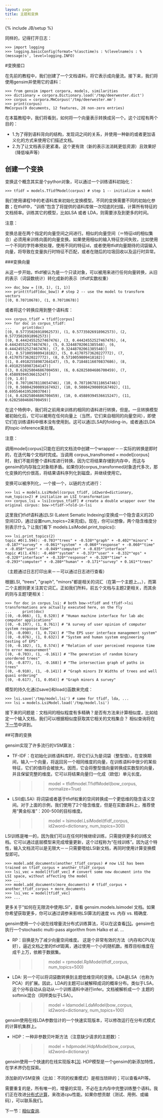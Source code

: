 ```yaml
---
layout: page
title: 主题和变换 
---
```

{% include JB/setup %}

同样的，记得打开日志：

    >>> import logging
    >>> logging.basicConfig(format='%(asctime)s : %(levelname)s : %(message)s', level=logging.INFO)

#变换接口

在先前的教程中，我们创建了一个文档语料，将它表示成向量流。接下来，我们将使用gensim并使用它的语料：

    >>> from gensim import corpora, models, similarities
    >>> dictionary = corpora.Dictionary.load('/tmp/deerwester.dict')
    >>> corpus = corpora.MmCorpus('/tmp/deerwester.mm')
    >>> print(corpus)
    MmCorpus(9 documents, 12 features, 28 non-zero entries)

在本篇教程中，我们将看到，如何将一个向量表示转换成另一个。这个过程有两个目的：

- 1.为了得到语料背向的结构，发现词之间的关系，并使用一种新的或者更加语义化的方式来使用它们描述文档。
- 2.为了让文档表示更紧凑。这个更有效（新的表示法消耗更低资源）且效果好（降低噪声等）

## 创建一个变换

变换这个概念其实是个python对象，可以通过一个训练语料初始化：

    >>> tfidf = models.TfidfModel(corpus) # step 1 -- initialize a model

我们使用课程1中的老语料库来初始化变换模型。不同的变换需要不同的初始化参数；在tfidf中，"训练"包含了将提供的语料库做一次彻底的扫描，计算所有特征的文档频率。训练其它的模型，比如LSA 或者 LDA，则需要涉及到更多的时间。

注意：

变换总是在两个指定的向量空间之间进行。相似的向量空间（＝特征id的相似集合）必须用来训练向面的向量变换。如果使用相似的输入特征空间失败，比如使用一个不同的字符串预处理，使用不同的特征id，或者使用tfidf向量期待的词袋输入向量，将导致在变量执行时特征不匹配，或者在随后的垃圾回收以及运行时异常。

###变换向量

从这一步开始，tfidf被认为是一个只读对象，可以被用来进行任何向量转换，从旧的表示（词袋数统计）转化成新的表示（tfidf实数权重）

    >>> doc_bow = [(0, 1), (1, 1)]
    >>> print(tfidf[doc_bow]) # step 2 -- use the model to transform vectors
    [(0, 0.70710678), (1, 0.70710678)]

或者将这个转换应用到整个语料库：

    >>> corpus_tfidf = tfidf[corpus]
    >>> for doc in corpus_tfidf:
    ...     print(doc)
    [(0, 0.57735026918962573), (1, 0.57735026918962573), (2, 0.57735026918962573)]
    [(0, 0.44424552527467476), (3, 0.44424552527467476), (4, 0.44424552527467476), (5, 0.32448702061385548), (6, 0.44424552527467476), (7, 0.32448702061385548)]
    [(2, 0.5710059809418182), (5, 0.41707573620227772), (7, 0.41707573620227772), (8, 0.5710059809418182)]
    [(1, 0.49182558987264147), (5, 0.71848116070837686), (8, 0.49182558987264147)]
    [(3, 0.62825804686700459), (6, 0.62825804686700459), (7, 0.45889394536615247)]
    [(9, 1.0)]
    [(9, 0.70710678118654746), (10, 0.70710678118654746)]
    [(9, 0.50804290089167492), (10, 0.50804290089167492), (11, 0.69554641952003704)]
    [(4, 0.62825804686700459), (10, 0.45889394536615247), (11, 0.62825804686700459)]

在这个特例中，我们将之前用来训练的相同的语料进行转换，但是。一旦转换模型被初始化后，它可以被用在任何向量上（当然，它们来自相同的向量空间），即使它们在训练语料中根本没有使用到。这可以通过LSA的folding-in，或者通过LDA的topic-inference来处理。

注意：

调用model[corpus]只能在旧的文档流中创建一个wrapper－－实际的转换是即时的，在迭代每个文档时完成。当调用 corpus_transfromed = model[corpus] 时，我们不能将整个语料库进行转换，因为它将结果存储到内存中，而这与gensim的内存独立对象相矛盾。如果你对corpus_transformed对象迭代多次，那化变换的代价很高，将结果语料序列化到磁盘，并继续使用它。

变换可以被序列化，一个接一个，以链的方式进行：

    >>> lsi = models.LsiModel(corpus_tfidf, id2word=dictionary, num_topics=2) # initialize an LSI transformation
    >>> corpus_lsi = lsi[corpus_tfidf] # create a double wrapper over the original corpus: bow->tfidf->fold-in-lsi

这里我们tfidf语料通过LSI (Latent Sematic Indexing)变换成一个隐含语义的2D空间(2D，通过设置num_topics=2来完成)。现在，你可以想像，两个隐含维度分别表示什么？让我们看下 models.LsiModel.print_topics(): 

    >>> lsi.print_topics(2)
    topic #0(1.594): -0.703*"trees" + -0.538*"graph" + -0.402*"minors" + -0.187*"survey" + -0.061*"system" + -0.060*"response" + -0.060*"time" + -0.058*"user" + -0.049*"computer" + -0.035*"interface"
    topic #1(1.476): -0.460*"system" + -0.373*"user" + -0.332*"eps" + -0.328*"interface" + -0.320*"response" + -0.320*"time" + -0.293*"computer" + -0.280*"human" + -0.171*"survey" + 0.161*"trees"

（主题通过日志打印出来－－可以通过日志进行查看）

根据LSI, "trees", "graph", "minors"都是相关的词汇（在第一个主题上。。），而第二个主题则更关注其它词汇。正如我们所料，前五个文档与主题2更相关，而其余的则与主题1更相关：

    >>> for doc in corpus_lsi: # both bow->tfidf and tfidf->lsi transformations are actually executed here, on the fly
    ...     print(doc)
    [(0, -0.066), (1, 0.520)] # "Human machine interface for lab abc computer applications"
    [(0, -0.197), (1, 0.761)] # "A survey of user opinion of computer system response time"
    [(0, -0.090), (1, 0.724)] # "The EPS user interface management system"
    [(0, -0.076), (1, 0.632)] # "System and human system engineering testing of EPS"
    [(0, -0.102), (1, 0.574)] # "Relation of user perceived response time to error measurement"
    [(0, -0.703), (1, -0.161)] # "The generation of random binary unordered trees"
    [(0, -0.877), (1, -0.168)] # "The intersection graph of paths in trees"
    [(0, -0.910), (1, -0.141)] # "Graph minors IV Widths of trees and well quasi ordering"
    [(0, -0.617), (1, 0.054)] # "Graph minors A survey"

模型的持久化通过save()和load()函数来完成：

    >>> lsi.save('/tmp/model.lsi') # same for tfidf, lda, ...
    >>> lsi = models.LsiModel.load('/tmp/model.lsi')

接下来的问题是：文档间的相似程度有多精确？是否有方法来计算相似度，比如给定一个输入文档，我们可以根据相似度获取其它相关的文档集合？ 相似查询将在[下一节]()中讲到。

##可靠的变换

gensim实现了许多流行的VSM算法：

- TF-IDF：在初始化训练语料库时，将它们认为是词袋（整型值）。在变换期间，输入一个向量，将返回另一个相同维度的向量，在训练语料中很少的某些特征，它们的值将会被放大。因而，它会将整型值向量转换成实数型的向量，并且保留完整的维度。它可以将结果向量归一化成（欧低）单元长度。

    >>> model = tfidfmodel.TfidfModel(bow_corpus, normalize=True)

- LSI(或LSA): 将词袋或者基于tfidf权重的空间转换成一个更低维的隐含语义空间。对于上面的示例，我们使用了2个隐含维度，但是在实数语料上，推荐使用“黄金标准”：200-500的目标维度。

    >>> model = lsimodel.LsiModel(tfidf_corpus, id2word=dictionary, num_topics=300)

LSI训练是唯一的，因为我们可以在任何时候继续训练，只需提供更多的训练文档。它可以通过底层模型来完成增量更新，这个过程称为“在线训练”。因为这个特性，输入文档流可以是无限大－－只需要喂给LSI新文档，再同时使用计算变换模型即可。

    >>> model.add_documents(another_tfidf_corpus) # now LSI has been trained on tfidf_corpus + another_tfidf_corpus
    >>> lsi_vec = model[tfidf_vec] # convert some new document into the LSI space, without affecting the model
    >>> ...
    >>> model.add_documents(more_documents) # tfidf_corpus + another_tfidf_corpus + more_documents
    >>> lsi_vec = model[tfidf_vec]
    >>> ...

更多关于"如何在无限流中使用LSI"，查看 gensim.models.lsimodel 文档。如果你希望获取更多，你可以通过调参来影响LSI算法的速度 vs. 内存 vs. 精确度.

gensim使用一个小说在线增量流分布式训练算法，可以在这查看[[5]](http://radimrehurek.com/gensim/tut2.html#id10)。gensim也执行一个stochastic multi-pass algorithm from Halko et al. ...

- RP：目换是为了减少向量空间维度。 这是个非常有效的方法（内存和CPU友好），逼近文档之里的tfidf距离，通过使用一个小的随机数。推荐目标维度在成千上万，依赖于数据集。

    >>> model = rpmodel.RpModel(tfidf_corpus, num_topics=500)

- LDA: 另一个可以将词袋数转换到主题低维空间的变换。LDA是LSA（也称为PCA）的扩展。因此，LDA的主题可以被解释成词的概率分布。类似于LSA，这个分布自动从自动从一个训练语料中进行infer。文档被解析成一个 主题的softmix混合（同样类似于LSA）。

    >>> model = ldamodel.LdaModel(bow_corpus, id2word=dictionary, num_topics=100)

gensim使用在线LDA参数估计的一个快速实现版本，可以修改运行在分布式模式的计算机集群上。

- HDP：一种非参数贝叶斯方法（注意缺少请求的主题数）：

    >>> model = hdpmodel.HdpModel(bow_corpus, id2word=dictionary)

gensim使用一个快速的在线实现版本[[3]](http://radimrehurek.com/gensim/tut2.html#id8). HDP模型是一个gensim的新添加特性，在学术界仍在探索。

添加新的VSM变换（比如：不同的权重模式）是相当琐碎的；可以查看API等。

需要重复的是，所有唯一的，增量的实现，不必在主内存中完整训练整个语料。我们正在改进[分布式计算](http://radimrehurek.com/gensim/distributed.html)，来改进cpu性能。如果你想贡献（测试、用例、或编码），可以联系我们。

下一节：[相似查询]().

